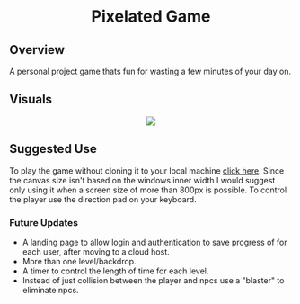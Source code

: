 # <p align="center">Pixelated Game</p>

## Overview

A personal project game thats fun for wasting a few minutes of your day on.

## Visuals

<p align="center">
<img src="images/pixels.gif">
</p>

## Suggested Use

To play the game without cloning it to your local machine [click here](https://niles87.github.io/pixelated_game/ "Pixelated Game Link").
Since the canvas size isn't based on the windows inner width I would suggest only using it when a screen size of more than 800px is possible.
To control the player use the direction pad on your keyboard.

### Future Updates

- A landing page to allow login and authentication to save progress of for each user, after moving to a cloud host.
- More than one level/backdrop.
- A timer to control the length of time for each level.
- Instead of just collision between the player and npcs use a "blaster" to eliminate npcs.
